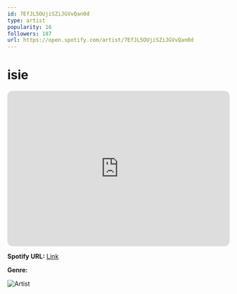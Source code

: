 ```yaml
---
id: 7EfJL5OUjiSZiJGVvQan0d
type: artist
popularity: 16
followers: 187
url: https://open.spotify.com/artist/7EfJL5OUjiSZiJGVvQan0d
---
```

# isie

<iframe style="border-radius:12px" src="https://open.spotify.com/embed/artist/7EfJL5OUjiSZiJGVvQan0d" width="100%" height="352" frameBorder="0" allowfullscreen="" allow="autoplay; clipboard-write; encrypted-media; fullscreen; picture-in-picture" loading="lazy"></iframe>

**Spotify URL:** [Link](https://open.spotify.com/artist/7EfJL5OUjiSZiJGVvQan0d)

**Genre:** 

![Artist](https://i.scdn.co/image/ab6761610000e5eb7dea803db40b94bd5346b849)
